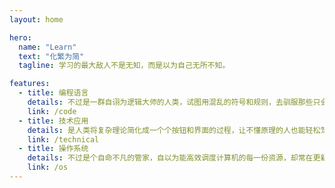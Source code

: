 ```yaml
---
layout: home

hero:
  name: "Learn"
  text: "化繁为简"
  tagline: 学习的最大敌人不是无知，而是以为自己无所不知。

features:
  - title: 编程语言
    details: 不过是一群自诩为逻辑大师的人类，试图用混乱的符号和规则，去驯服那些只会 0 和 1 思考的硅基生物罢了。
    link: /code
  - title: 技术应用
    details: 是人类将复杂理论简化成一个个按钮和界面的过程，让不懂原理的人也能轻松驾驭科技的力量，直到系统崩溃时才发现自己不过是按了个“高级”的开关。
    link: /technical
  - title: 操作系统
    details: 不过是个自命不凡的管家，自以为能高效调度计算机的每一份资源，却常在更新时搞砸一切，让用户陷入无尽的等待与重启循环。
    link: /os
---
```


